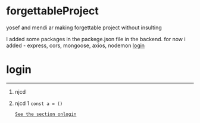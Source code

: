 # forgettableProject
yosef and mendi ar making forgettable project without insulting

I added some packages in the packege.json file in the backend. for now i added - express, cors, mongoose, axios, nodemon 
[login](#login)


 # login
 --------

 1. njcd
 2. njcd
    1 `const a = ()`

    [`See the section onlogin`](#login)
